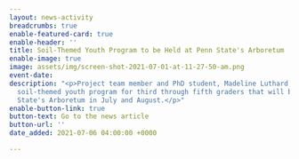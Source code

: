 ```yaml
---
layout: news-activity
breadcrumbs: true
enable-featured-card: true
enable-header: ''
title: Soil-Themed Youth Program to be Held at Penn State's Arboretum
enable-image: true
image: assets/img/screen-shot-2021-07-01-at-11-27-50-am.png
event-date: 
description: "<p>Project team member and PhD student, Madeline Luthard, designed a
  soil-themed youth program for third through fifth graders that will be held at Penn
  State's Arboretum in July and August.</p>"
enable-button-link: true
button-text: Go to the news article
button-url: ''
date_added: 2021-07-06 04:00:00 +0000

---
```

